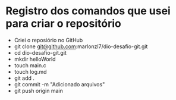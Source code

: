 # Registro dos comandos que usei para criar o repositório
 - Criei o reposiório no GitHub
 - git clone git@github.com:marlonzl7/dio-desafio-git.git
 - cd dio-desafio-git.git
 - mkdir helloWorld
 - touch main.c
 - touch log.md
 - git add .
 - git commit -m "Adicionado arquivos"
 - git push origin main